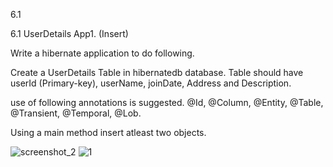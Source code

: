6.1

6.1 UserDetails App1. (Insert) 

Write a hibernate application to do following. 

Create a UserDetails Table in hibernatedb database. Table should have userId (Primary-key), userName, joinDate, Address and Description.  

use of following annotations is suggested. @Id, @Column, @Entity, @Table, @Transient, @Temporal, @Lob.

Using a main method insert atleast two objects. 


![screenshot_2](https://cloud.githubusercontent.com/assets/17025509/14496796/0b8792bc-01b2-11e6-81c0-dd46222abb33.png)
![1](https://cloud.githubusercontent.com/assets/17025509/14496797/0bb85ba4-01b2-11e6-9749-db144229ae8b.JPG)




